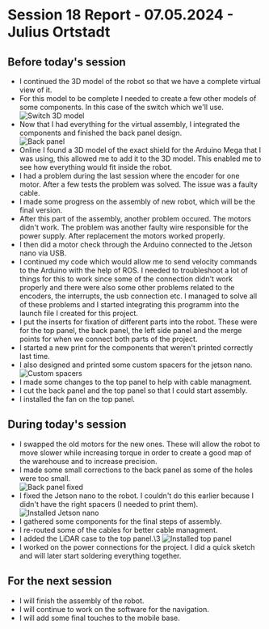 # Session 18 Report - 07.05.2024 - Julius Ortstadt

## Before today's session
- I continued the 3D model of the robot so that we have a complete virtual view of it.
- For this model to be complete I needed to create a few other models of some components. 
In this case of the switch which we'll use.\
![Switch 3D model](/Documentation/Robo3/Session_Reports/Julius/Pictures/Session_18/Switch.png)
- Now that I had everything for the virtual assembly, I integrated the components and finished the back panel design.\
![Back panel](/Documentation/Robo3/Session_Reports/Julius/Pictures/Session_18/Back_Panel.png)
- Online I found a 3D model of the exact shield for the Arduino Mega that I was using, this allowed me to add it to the 3D model. 
This enabled me to see how everything would fit inside the robot.
- I had a problem during the last session where the encoder for one motor. 
After a few tests the problem was solved. 
The issue was a faulty cable.
- I made some progress on the assembly of new robot, which will be the final version.
- After this part of the assembly, another problem occured. 
The motors didn't work. 
The problem was another faulty wire responsible for the power supply. 
After replacement the motors worked properly.
- I then did a motor check through the Arduino connected to the Jetson nano via USB.
- I continued my code which would allow me to send velocity commands to the Arduino with the help of ROS.
I needed to troubleshoot a lot of things for this to work since some of the connection didn't work properly and there were also some other problems related to the encoders, the interrupts, the usb connection etc.
I managed to solve all of these problems and I started integrating this programm into the launch file I created for this project.
- I put the inserts for fixation of different parts into the robot. 
These were for the top panel, the back panel, the left side panel and the merge points for when we connect both parts of the project.
- I started a new print for the components that weren't printed correctly last time.
- I also designed and printed some custom spacers for the jetson nano.\
![Custom spacers](/Documentation/Robo3/Session_Reports/Julius/Pictures/Session_18/Custom_spacer.png)
- I made some changes to the top panel to help with cable managment.
- I cut the back panel and the top panel so that I could start assembly.
- I installed the fan on the top panel.

## During today's session
- I swapped the old motors for the new ones.
These will allow the robot to move slower while increasing torque in order to create a good map of the warehouse and to increase precision.
- I made some small corrections to the back panel as some of the holes were too small.\
![Back panel fixed](/Documentation/Robo3/Session_Reports/Julius/Pictures/Session_18/Back_Panel_Fixed.jpg)
- I fixed the Jetson nano to the robot. 
I couldn't do this earlier because I didn't have the right spacers (I needed to print them).\
![Installed Jetson nano](/Documentation/Robo3/Session_Reports/Julius/Pictures/Session_18/Jetson.jpg)
- I gathered some components for the final steps of assembly.
- I re-routed some of the cables for better cable managment.
- I added the LiDAR case to the top panel.\3
![Installed top panel](/Documentation/Robo3/Session_Reports/Julius/Pictures/Session_18/Top_Panel.jpg)
- I worked on the power connections for the project.
I did a quick sketch and will later start soldering everything together.

## For the next session
- I will finish the assembly of the robot.
- I will continue to work on the software for the navigation.
- I will add some final touches to the mobile base.

